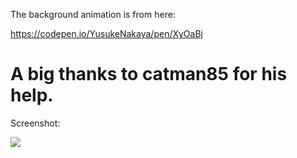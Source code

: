 The background animation is from here: 

https://codepen.io/YusukeNakaya/pen/XyOaBj

# A big thanks to catman85 for his help.

Screenshot:

![](https://i.imgur.com/dr5ivW3.png)

